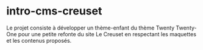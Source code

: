 # intro-cms-creuset
Le projet consiste à développer un thème-enfant du thème Twenty Twenty-One pour une petite refonte du site Le Creuset en respectant les maquettes et les contenus proposés.
